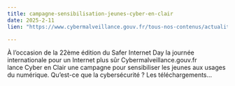 ```yaml
---
title: campagne-sensibilisation-jeunes-cyber-en-clair
date: 2025-2-11
lien: "https://www.cybermalveillance.gouv.fr/tous-nos-contenus/actualites/campagne-sensibilisation-jeunes-cyber-en-clair"

---
```


À l’occasion de la 22ème édition du Safer Internet Day
la journée internationale pour un Internet plus sûr
Cybermalveillance.gouv.fr lance Cyber en Clair
une campagne pour sensibiliser les jeunes aux usages du numérique. Qu’est-ce que la cybersécurité ? Les téléchargements…
